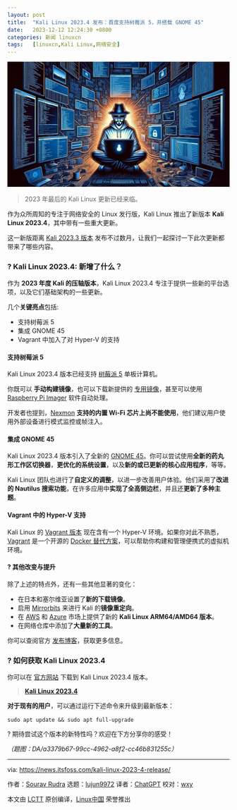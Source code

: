 ```yaml
---
layout: post
title:	"Kali Linux 2023.4 发布：首度支持树莓派 5，并搭载 GNOME 45"
date:	2023-12-12 12:24:30 +0800 
categories:	新闻 linuxcn 
tags:	[linuxcn,Kali Linux,网络安全]
---
```



![](/Asserts/Images/album/202312/12/122407yafs8zefffdf8xa9.jpg)



> 
> 2023 年最后的 Kali Linux 更新已经来临。
> 
> 
> 


作为众所周知的专注于网络安全的 Linux 发行版，Kali Linux 推出了新版本 **Kali Linux 2023.4**，其中带有一些重大更新。


这一新版距离 [Kali 2023.3 版本](https://news.itsfoss.com/kali-linux-2023-3-release/) 发布不过数月，让我们一起探讨一下此次更新都带来了哪些内容。


### ? Kali Linux 2023.4: 新增了什么？


作为 **2023 年度 Kali 的压轴版本**，Kali Linux 2023.4 专注于提供一些新的平台选项，以及它们基础架构的一些更新。


几个**关键亮点**包括:


* 支持树莓派 5
* 集成 GNOME 45
* Vagrant 中加入了对 Hyper-V 的支持


#### 支持树莓派 5


Kali Linux 2023.4 版本已经支持 [树莓派 5](https://news.itsfoss.com/raspberry-pi-5/) 单板计算机。


你既可以 **手动构建镜像**，也可以下载新提供的 [专用镜像](https://www.kali.org/get-kali/#kali-arm)，甚至可以使用 [Raspberry Pi Imager](https://www.raspberrypi.com/software/) 软件自动处理。


开发者也提到，[Nexmon](https://github.com/seemoo-lab/nexmon) **支持的内置 Wi-Fi 芯片上尚不能使用**，他们建议用户使用外部设备进行模式监控或帧注入。


#### 集成 GNOME 45


Kali Linux 2023.4 版本引入了全新的 [GNOME 45](https://news.itsfoss.com/gnome-45-release/)。你可以尝试使用**全新的药丸形工作区切换器**，**更优化的系统设置**，以及**新的或已更新的核心应用程序**，等等。


Kali Linux 团队也进行了**自定义的调整**，以进一步改善用户体验。他们采用了**改进的 Nautilus 搜索功能**，在许多应用中**实现了全高侧边栏**，并且还**更新了多种主题**。


#### Vagrant 中的 Hyper-V 支持


Kali Linux 的 [Vagrant 版本](https://app.vagrantup.com/kalilinux/boxes/rolling) 现在含有一个 Hyper-V 环境。如果你对此不熟悉，[Vagrant](https://www.vagrantup.com/) 是一个开源的 [Docker 替代方案](https://linuxhandbook.com/docker-alternatives/)，可以帮助你构建和管理便携式的虚拟机环境。


#### ?️ 其他改变与提升


除了上述的特点外，还有一些其他显著的变化：


* 在日本和塞尔维亚设置了**新的下载镜像**。
* 启用 [Mirrorbits](https://github.com/etix/mirrorbits) 来进行 Kali 的**镜像重定向**。
* 在 [AWS](https://aws.amazon.com/marketplace/pp/prodview-fznsw3f7mq7to) 和 [Azure](https://azuremarketplace.microsoft.com/en/marketplace/apps/kali-linux.kali?tab=overview) 市场上提供了新的 **Kali Linux ARM64/AMD64 版本**。
* 在网络仓库中添加了**大量新的工具**。


你可以查阅官方 [发布博客](https://www.kali.org/blog/kali-linux-2023-4-release/)，获取更多信息。


### ? 如何获取 Kali Linux 2023.4


你可以在 [官方网站](https://www.kali.org/get-kali/) 下载到 Kali Linux 2023.4 版本。



> 
> **[Kali Linux 2023.4](https://www.kali.org/get-kali/#kali-platforms)**
> 
> 
> 


**对于现有的用户**，可以通过运行下述命令来升级到最新版本：



```
sudo apt update && sudo apt full-upgrade

```

? 期待尝试这个版本的新特性吗？欢迎在下方分享你的感受！


*（题图：DA/a3379b67-99cc-4962-a8f2-cc46b831255c）*




---


via: <https://news.itsfoss.com/kali-linux-2023-4-release/>


作者：[Sourav Rudra](https://news.itsfoss.com/author/sourav/) 选题：[lujun9972](https://github.com/lujun9972) 译者：[ChatGPT](https://linux.cn/lctt/ChatGPT) 校对：[wxy](https://github.com/wxy)


本文由 [LCTT](https://github.com/LCTT/TranslateProject) 原创编译，[Linux中国](https://linux.cn/) 荣誉推出
